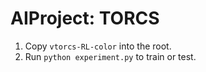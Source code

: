 # AIProject: TORCS

1. Copy `vtorcs-RL-color` into the root. 
2. Run `python experiment.py` to train or test.
